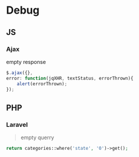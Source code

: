 # Debug

## JS

### Ajax

empty response
> 
```js
$.ajax({},
error: function(jqXHR, textStatus, errorThrown){
    alert(errorThrown);
});
```

## PHP

### Laravel


> empty querry
> 
```php
return categories::where('state', '0')->get();
```